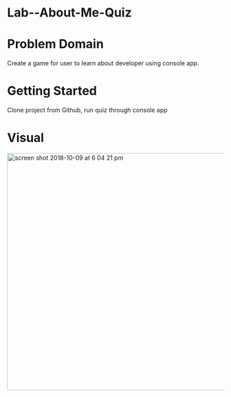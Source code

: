 # Lab--About-Me-Quiz

# Problem Domain
Create a game for user to learn about developer using console app.

# Getting Started
Clone project from Github, run quiz through console app

# Visual

<img width="551" alt="screen shot 2018-10-09 at 6 04 21 pm" src="https://user-images.githubusercontent.com/17580143/46711627-045ced80-cc02-11e8-8a31-d56ffa4f8d7e.png">
